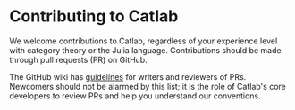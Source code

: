 # Contributing to Catlab

We welcome contributions to Catlab, regardless of your experience level with
category theory or the Julia language. Contributions should be made through pull
requests (PR) on GitHub.

The GitHub wiki has
[guidelines](https://github.com/AlgebraicJulia/Catlab.jl/wiki/Guidelines-for-PR-writers-and-reviewers)
for writers and reviewers of PRs. Newcomers should not be alarmed by this list;
it is the role of Catlab's core developers to review PRs and help you understand
our conventions.
